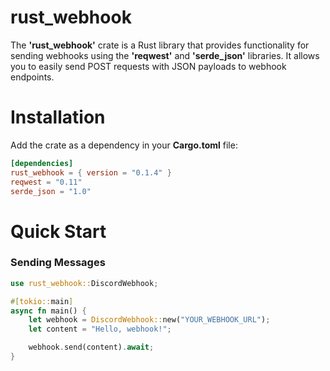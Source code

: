 ﻿# **rust_webhook**

The **'rust_webhook'** crate is a Rust library that provides functionality for sending webhooks using the **'reqwest'** and **'serde_json'** libraries. It allows you to easily send POST requests with JSON payloads to webhook endpoints.


# Installation



Add the crate as a dependency in your **Cargo.toml** file:

```toml
[dependencies]
rust_webhook = { version = "0.1.4" }
reqwest = "0.11"
serde_json = "1.0"
```


# Quick Start



###  Sending Messages 

```rust
use rust_webhook::DiscordWebhook;

#[tokio::main]
async fn main() {
    let webhook = DiscordWebhook::new("YOUR_WEBHOOK_URL");
    let content = "Hello, webhook!";

    webhook.send(content).await;
}
```

